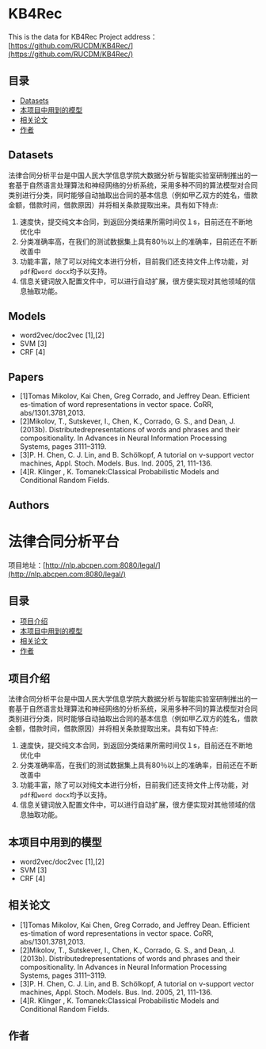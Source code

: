# KB4Rec
This is the data for KB4Rec
Project address：[https://github.com/RUCDM/KB4Rec/](https://github.com/RUCDM/KB4Rec/)

## 目录
* [Datasets](#本项目中用到的模型)
* [本项目中用到的模型](#本项目中用到的模型)
* [相关论文](#相关论文)
* [作者](#作者)

## Datasets
 法律合同分析平台是中国人民大学信息学院大数据分析与智能实验室研制推出的一套基于自然语言处理算法和神经网络的分析系统，采用多种不同的算法模型对合同类别进行分类，同时能够自动抽取出合同的基本信息（例如甲乙双方的姓名，借款金额，借款时间，借款原因）并将相关条款提取出来。具有如下特点:
1. 速度快，提交纯文本合同，到返回分类结果所需时间仅１s，目前还在不断地优化中
2. 分类准确率高，在我们的测试数据集上具有80％以上的准确率，目前还在不断改善中
3. 功能丰富，除了可以对纯文本进行分析，目前我们还支持文件上传功能，对`pdf`和`word docx`均予以支持。
4. 信息关键词放入配置文件中，可以进行自动扩展，很方便实现对其他领域的信息抽取功能。

## Models
* word2vec/doc2vec [1],[2]
* SVM [3]
* CRF [4]


## Papers
* [1]Tomas Mikolov, Kai Chen, Greg Corrado, and Jeffrey Dean. Efficient es-timation of word representations in vector space. CoRR, abs/1301.3781,2013.
* [2]Mikolov, T., Sutskever, I., Chen, K., Corrado, G. S., and Dean, J. (2013b). Distributedrepresentations of words and phrases and their compositionality. In Advances in Neural Information Processing Systems, pages 3111–3119.
* [3]P. H. Chen, C. J. Lin, and B. Schölkopf, A tutorial on ν-support vector machines, Appl. Stoch. Models. Bus. Ind. 2005,   21, 111-136. 
* [4]R. Klinger , K. Tomanek:Classical Probabilistic Models and Conditional Random Fields.

## Authors

# 法律合同分析平台
项目地址：[http://nlp.abcpen.com:8080/legal/](http://nlp.abcpen.com:8080/legal/)
## 目录
* [项目介绍](#项目介绍)
* [本项目中用到的模型](#本项目中用到的模型)
* [相关论文](#相关论文)
* [作者](#作者)

## 项目介绍
 法律合同分析平台是中国人民大学信息学院大数据分析与智能实验室研制推出的一套基于自然语言处理算法和神经网络的分析系统，采用多种不同的算法模型对合同类别进行分类，同时能够自动抽取出合同的基本信息（例如甲乙双方的姓名，借款金额，借款时间，借款原因）并将相关条款提取出来。具有如下特点:
1. 速度快，提交纯文本合同，到返回分类结果所需时间仅１s，目前还在不断地优化中
2. 分类准确率高，在我们的测试数据集上具有80％以上的准确率，目前还在不断改善中
3. 功能丰富，除了可以对纯文本进行分析，目前我们还支持文件上传功能，对`pdf`和`word docx`均予以支持。
4. 信息关键词放入配置文件中，可以进行自动扩展，很方便实现对其他领域的信息抽取功能。

## 本项目中用到的模型
* word2vec/doc2vec [1],[2]
* SVM [3]
* CRF [4]


## 相关论文
* [1]Tomas Mikolov, Kai Chen, Greg Corrado, and Jeffrey Dean. Efficient es-timation of word representations in vector space. CoRR, abs/1301.3781,2013.
* [2]Mikolov, T., Sutskever, I., Chen, K., Corrado, G. S., and Dean, J. (2013b). Distributedrepresentations of words and phrases and their compositionality. In Advances in Neural Information Processing Systems, pages 3111–3119.
* [3]P. H. Chen, C. J. Lin, and B. Schölkopf, A tutorial on ν-support vector machines, Appl. Stoch. Models. Bus. Ind. 2005,   21, 111-136. 
* [4]R. Klinger , K. Tomanek:Classical Probabilistic Models and Conditional Random Fields.

## 作者
